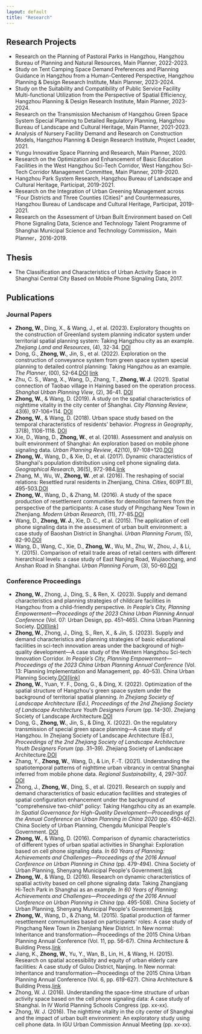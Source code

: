 ```yaml
---
layout: default
title: "Research"
---
```


## Research Projects
- Research on the Planning of Pastoral Parks in Hangzhou, Hangzhou Bureau of Planning and Natural Resources, Main Planner, 2022-2023.
- Study on Tent Camping Space Demand Preferences and Planning Guidance in Hangzhou from a Human-Centered Perspective, Hangzhou Planning & Design Research Institute, Main Planner, 2023-2024.
- Study on the Suitability and Compatibility of Public Service Facility Multi-functional Utilization from the Perspective of Spatial Efficiency, Hangzhou Planning & Design Research Institute, Main Planner, 2023-2024.
- Research on the Transmission Mechanism of Hangzhou Green Space System Special Planning to Detailed Regulatory Planning, Hangzhou Bureau of Landscape and Cultural Heritage, Main Planner, 2021-2023.
- Analysis of Nursery Facility Demand and Research on Construction Models, Hangzhou Planning & Design Research Institute, Project Leader, 2021.
- Yungu Innovative Space Planning and Research, Main Planner, 2020.
- Research on the Optimization and Enhancement of Basic Education Facilities in the West Hangzhou Sci-Tech Corridor, West Hangzhou Sci-Tech Corridor Management Committee, Main Planner, 2019-2020.
- Hangzhou Park System Research, Hangzhou Bureau of Landscape and Cultural Heritage, Participat, 2019-2021.
- Research on the Integration of Urban Greening Management across "Four Districts and Three Counties (Cities)" and Countermeasures, Hangzhou Bureau of Landscape and Cultural Heritage, Participat, 2019-2021.
- Research on the Assessment of Urban Built Environment based on Cell Phone Signaling Data, Science and Technology Talent Programme of Shanghai Municipal Science and Technology Commission，Main Planner，2016-2019.

## Thesis
- The Classification and Characteristics of Urban Activity Space in Shanghai Central City Based on Mobile Phone Signaling Data, 2017.

## Publications
### Journal Papers 
- **Zhong, W.**, Ding, X., & Wang, J., et al. (2023). Exploratory thoughts on the construction of Greenland system planning indicator system under territorial spatial planning system: Taking Hangzhou city as an example. *Zhejiang Land and Resources*, (4), 32-34. [DOI](https://doi.org/10.16724/j.cnki.cn33-1290/p.2023.04.017)
- Dong, G., **Zhong, W.**, Jin, S., et al. (2022). Exploration on the construction of conveyance system from green space system special planning to detailed control planning: Taking Hangzhou as an example. *The Planner*, (00), 52-64.[DOI](https://kns.cnki.net/kcms/detail/detail.aspx?dbcode=CJFD&filename=GHSL202200007)
[link](https://www.cnki.net/KCMS/detail/detail.aspx?dbcode=CCJD&dbname=CCJDLAST2&filename=GHSL202200007&uniplatform=OVERSEA&v=TFGihc36lBtyUPESVYKIpQTi-Bhz-Skg0wCGDCVBo2Ehp3nro4ZKnsiIWeTY8d4y)
- Zhu, C. S., Wang, X., Wang, D., Zhang, T., **Zhong, W. J**. (2021). Spatial connection of Taobao village in Haining based on the operation process. *Shanghai Urban Planning View*, (2), 36-41. [DOI](https://doi.org/10.11982/j.supr.20210206)
- **Zhong, W.**, & Wang, D. (2019). A study on the spatial characteristics of nighttime vitality in the city center of Shanghai. *City Planning Review*, 43(6), 97-106+114. [DOI](https://kns.cnki.net/kcms/detail/detail.aspx?dbcode=CJFD&filename=CSGH201906021)
- **Zhong, W.**, & Wang, D. (2018). Urban space study based on the temporal characteristics of residents' behavior. *Progress in Geography*, 37(8), 1106-1118. [DOI](https://doi.org/10.18306/dlkxjz.2018.08.010)
- Xie, D., Wang, D., **Zhong, W.**, et al. (2018). Assessment and analysis on built environment of Shanghai: An exploration based on mobile phone signaling data. *Urban Planning Review*, 42(10), 97-108+120.[DOI](https://kns.cnki.net/kcms/detail/detail.aspx?dbcode=CJFD&filename=CSGH201810014)
- **Zhong, W.**, Wang, D., & Xie, D., et al. (2017). Dynamic characteristics of Shanghai's population distribution using cell phone signaling data. *Geographical Research*, 36(5), 972-984.[link](https://www.cnki.net/KCMS/detail/detail.aspx?dbcode=CJFD&dbname=CJFDLAST2017&filename=DLYJ201705014&uniplatform=OVERSEA&v=qFQi8W3bOsi3GmyBI0UXXxjldNbjRayOytEyHv_fGobxrUS7hWVX5GF5WQ_IJgV7)
- Zhang, M., Wu, W., **Zhong, W.** ,et al. (2016). The reshaping of social relations: Resettled rural residents in Zhenjiang, China. *Cities*, 60(PT.B), 495-503.[DOI](https://doi.org/10.1016/j.cities.2016.06.007)
- **Zhong, W.**, Wang, D., & Zhang, M. (2016). A study of the space production of resettlement communities for demolition farmers from the perspective of the participants: A case study of Pingchang New Town in Zhenjiang. *Modern Urban Research*, (11), 77-85.[DOI](https://kns.cnki.net/kcms/detail/detail.aspx?dbcode=CJFD&filename=XDCS201611013)
- Wang, D., **Zhong, W. J.**, Xie, D. C., et al. (2015). The application of cell phone signaling data in the assessment of urban built environment: a case study of Baoshan District in Shanghai. *Urban Planning Forum*, (5), 82-90.[DOI](https://doi.org/10.16361/j.upf.201505010)
- Wang, D., Wang, C., Xie, D., **Zhong, W.**, Wu, M., Zhu, W., Zhou, J., & Li, Y. (2015). Comparison of retail trade areas of retail centers with different hierarchical levels: a case study of East Nanjing Road, Wujiaochang, and Anshan Road in Shanghai. *Urban Planning Forum*, (3), 50-60.[DOI](https://doi.org/10.16361/j.upf.201503007)

### Conference Proceedings 
- **Zhong, W.**, Zhong, J., Ding, S., & Ren, X. (2023). Supply and demand characteristics and planning strategies of childcare facilities in Hangzhou from a child-friendly perspective. *In People’s City, Planning Empowerment—Proceedings of the 2023 China Urban Planning Annual Conference* (Vol. 07: Urban Design, pp. 451–465). China Urban Planning Society. [DOI](https://doi.org/10.26914/c.cnkihy.2023.056391)[[link]](https://www.cnki.net/KCMS/detail/detail.aspx?dbcode=CPFD&dbname=CPFDLAST2024&filename=ZHCG202309033040&uniplatform=OVERSEA&v=ONm8tbqGEURBJgI5D_lMDOw1ljPEP9KYepEkMVd_bA_FGdnwO7_qKCPXUCAsmfV65xpDMdO5lyI%3d)
- **Zhong, W.**, Zhong, J., Ding, S., Ren, X., & Jin, S. (2023). Supply and demand characteristics and planning strategies of basic educational facilities in sci-tech innovation areas under the background of high-quality development—A case study of the Western Hangzhou Sci-tech Innovation Corridor. *In People’s City, Planning Empowerment—Proceedings of the 2023 China Urban Planning Annual Conference* (Vol. 13: Planning Implementation and Management, pp. 40–53). China Urban Planning Society.[DOI](https://doi.org/10.26914/c.cnkihy.2023.049841)[[link]](https://www.cnki.net/KCMS/detail/detail.aspx?dbcode=CPFD&dbname=CPFDLAST2023&filename=ZHCG202309037005&uniplatform=OVERSEA&v=ONm8tbqGEUQubzABQ__AmTf7QASslZz3FJgtV_2ZT2wTqgfYBAcp22F-aotX5IsQNZPSgbwpG2I%3d)
- **Zhong, W.**, Yuan, Y. F., Dong, G., & Ding, X. (2022). Optimization of the spatial structure of Hangzhou's green space system under the background of territorial spatial planning. *In Zhejiang Society of Landscape Architecture (Ed.), Proceedings of the 2nd Zhejiang Society of Landscape Architecture Youth Designers Forum* (pp. 14–30). Zhejiang Society of Landscape Architecture.[DOI](https://doi.org/10.26914/c.cnkihy.2022.093448)
- Dong, G., **Zhong, W.**, Jin, S., & Ding, X. (2022). On the regulatory transmission of special green space planning—A case study of Hangzhou. In Zhejiang Society of Landscape Architecture (Ed.), *Proceedings of the 2nd Zhejiang Society of Landscape Architecture Youth Designers Forum* (pp. 31–39). Zhejiang Society of Landscape Architecture.[DOI](https://doi.org/10.26914/c.cnkihy.2022.093449)
- Zhang, Y., **Zhong, W.**, Wang, D., & Lin, F.-T. (2021). Understanding the spatiotemporal patterns of nighttime urban vibrancy in central Shanghai inferred from mobile phone data. *Regional Sustainability*, 4, 297–307. [DOI](https://doi.org/10.11982/j.supr.2021.04.001)
- Zhong, J., **Zhong, W.**, Ding, S., et al. (2021). Research on supply and demand characteristics of basic education facilities and strategies of spatial configuration enhancement under the background of "comprehensive two-child" policy: Taking Hangzhou city as an example. *In Spatial Governance for High-Quality Development—Proceedings of the Annual Conference on Urban Planning in China 2020* (pp. 450-462). China Society of Urban Planning, Chengdu Municipal People's Government. [DOI](https://doi.org/10.26914/c.cnkihy.2021.037197)
- **Zhong, W.**, & Wang, D. (2016). Comparison of dynamic characteristics of different types of urban spatial activities in Shanghai: Exploration based on cell phone signaling data. *In 60 Years of Planning: Achievements and Challenges—Proceedings of the 2016 Annual Conference on Urban Planning in China* (pp. 479-494). China Society of Urban Planning, Shenyang Municipal People's Government.[link](https://www.cnki.net/KCMS/detail/detail.aspx?dbcode=CPFD&dbname=CPFDLAST2017&filename=ZHCG201609004038&uniplatform=OVERSEA&v=zKs7zv76VCi7BpGHcR6xz0oiCKfd94AvGQOd8_sq-CTx-638zRacGNA2lxoetm9qHJxVlxR-5G0%3d)
- **Zhong, W.**, & Wang, D. (2016). Research on dynamic characteristics of spatial activity based on cell phone signaling data: Taking Zhangjiang Hi-Tech Park in Shanghai as an example. *In 60 Years of Planning: Achievements and Challenges—Proceedings of the 2016 Annual Conference on Urban Planning in China* (pp. 495-508). China Society of Urban Planning, Shenyang Municipal People's Government.[link](https://www.cnki.net/KCMS/detail/detail.aspx?dbcode=CPFD&dbname=CPFDLAST2017&filename=ZHCG201609004039&uniplatform=OVERSEA&v=zKs7zv76VCjA8nzYNAtLTVus0ueWJ7ykood3HGmk8Mr4IGSIcHBTnBcGKnM2yd0SACRjHdXaJSI%3d)
- **Zhong, W.**, Wang, D., & Zhang, M. (2015). Spatial production of farmer resettlement communities based on participants' roles: A case study of Pingchang New Town in Zhenjiang New District. In New normal: Inheritance and transformation—Proceedings of the 2015 China Urban Planning Annual Conference (Vol. 11, pp. 56-67). China Architecture & Building Press.[link](https://www.cnki.net/KCMS/detail/detail.aspx?dbcode=CPFD&dbname=CPFDLAST2015&filename=ZHCG201509011005&uniplatform=OVERSEA&v=IKwM41diTseKc4a0gf019TNf11sVKSsugugiG-qgvgGf5IK32hMvBKqNIcTQvdLo-OjBdJhZFLs%3d)
- Jiang, K., **Zhong, W.**, Yu, Y., Wan, B., Lin, H., & Wang, H. (2015). Research on spatial accessibility and equity of urban elderly care facilities: A case study of Gulou District, Nanjing. In New normal: Inheritance and transformation—Proceedings of the 2015 China Urban Planning Annual Conference (Vol. 6, pp. 619-627). China Architecture & Building Press.[link](https://www.cnki.net/KCMS/detail/detail.aspx?dbcode=CPFD&dbname=CPFDLAST2016&filename=ZHCG201509007060&uniplatform=OVERSEA&v=IKwM41diTsdYmPuuuxT8qnuN0Z-PsizxM-aiG15nFBNgaOnNKFVIliRqnpVec2NzKE-72rtMbvs%3d)
- Zhong, W. J. (2016). Understanding the space-time structure of urban activity space based on the cell phone signaling data: A case study of Shanghai. In IV World Planning Schools Congress (pp. xx-xx).
- Zhong, W. J. (2016). The nighttime vitality in the city center of Shanghai and the impact of urban built environment: An exploratory study using cell phone data. In IGU Urban Commission Annual Meeting (pp. xx-xx).
